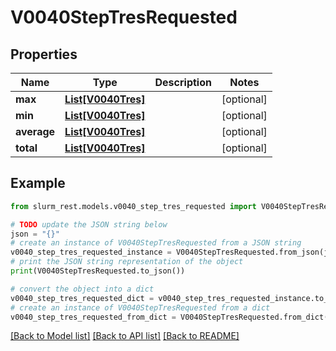 # V0040StepTresRequested


## Properties

Name | Type | Description | Notes
------------ | ------------- | ------------- | -------------
**max** | [**List[V0040Tres]**](V0040Tres.md) |  | [optional] 
**min** | [**List[V0040Tres]**](V0040Tres.md) |  | [optional] 
**average** | [**List[V0040Tres]**](V0040Tres.md) |  | [optional] 
**total** | [**List[V0040Tres]**](V0040Tres.md) |  | [optional] 

## Example

```python
from slurm_rest.models.v0040_step_tres_requested import V0040StepTresRequested

# TODO update the JSON string below
json = "{}"
# create an instance of V0040StepTresRequested from a JSON string
v0040_step_tres_requested_instance = V0040StepTresRequested.from_json(json)
# print the JSON string representation of the object
print(V0040StepTresRequested.to_json())

# convert the object into a dict
v0040_step_tres_requested_dict = v0040_step_tres_requested_instance.to_dict()
# create an instance of V0040StepTresRequested from a dict
v0040_step_tres_requested_from_dict = V0040StepTresRequested.from_dict(v0040_step_tres_requested_dict)
```
[[Back to Model list]](../README.md#documentation-for-models) [[Back to API list]](../README.md#documentation-for-api-endpoints) [[Back to README]](../README.md)


